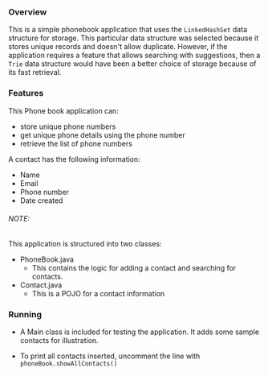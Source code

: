 ### Overview

This is a simple phonebook application that uses the `LinkedHashSet` 
data structure for storage. This particular data structure was selected 
because it stores unique records and doesn't allow duplicate. 
However, if the application requires a feature that allows searching with
suggestions, then a `Trie` data structure would have been a better choice
of storage because of its fast retrieval.

### Features

This Phone book application can:
 
- store unique phone numbers
- get unique phone details using the phone number
- retrieve the list of phone numbers

A contact  has the following information:
- Name 
- Email
- Phone number
- Date created 

###### NOTE:
This application is structured into two classes:
- PhoneBook.java
    - This contains the logic for adding a contact and searching for contacts.
- Contact.java
    - This is a POJO for a contact information
    
### Running
- A Main class is included for testing the application. It adds some sample
contacts for illustration.

- To print all contacts inserted, uncomment the line with 
`phoneBook.showAllContacts()`
